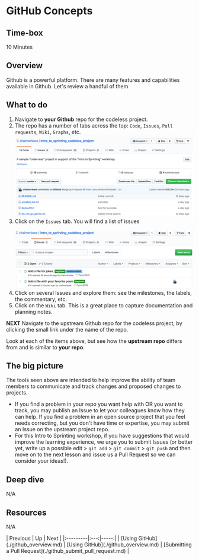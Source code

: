 <h1 id="title" comment="this section is auto-generated, do not manually edit">
GitHub Concepts
</h1>


## Time-box

10 Minutes

## Overview

Github is a powerful platform. There are many features and capabilities available in Github. Let's review a handful of them


## What to do

1. Navigate to **your Github** repo for the codeless project.
1. The repo has a number of tabs across the top: `Code`, `Issues`, `Pull requests`, `Wiki`, `Graphs`, etc.
![Codeless Repo](images/github_codeless_repo.png)
1. Click on the `Issues` tab. You will find a list of issues<br><br>
![Issues tab](images/github_issues.png)
1. Click on several Issues and explore them: see the milestones, the labels, the commentary, etc.
1. Click on the `Wiki` tab. This is a great place to capture documentation and planning notes.

**NEXT** Navigate to the upstream Github repo for the codeless project, by clicking the small link under the name of the repo.

Look at each of the items above, but see how the **upstream repo** differs from and is similar to **your repo**.

<!-- TODO: Green sticky here -->

## The big picture

The tools seen above are intended to help improve the ability of team members to communicate and track changes and proposed changes to projects.

* If you find a problem in your repo you want help with OR you want to track, you may publish an Issue to let your colleagues know how they can help. If you find a problem in an open source project that you feel needs correcting, but you don't have time or expertise, you may submit an Issue on the upstream project repo.
* For this Intro to Sprinting workshop, if you have suggestions that would improve the learning experience, we urge you to submit Issues (or better yet, write up a possible edit > `git add` > `git commit` > `git push` and then move on to the next lesson and issue us a Pull Request so we can consider your ideas!).

## Deep dive

N/A

## Resources

N/A


<div id="nav-links" comment="this section is auto-generated, do not manually edit">
| Previous | Up | Next |
|:---------|:---:|-----:|
| [Using GitHub](./github_overview.md) | [Using GitHub](./github_overview.md) | [Submitting a Pull Request](./github_submit_pull_request.md) |
</div>
